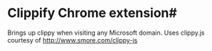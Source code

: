 # Clippify Chrome extension#
Brings up clippy when visiting any Microsoft domain. Uses clippy.js courtesy of http://www.smore.com/clippy-js